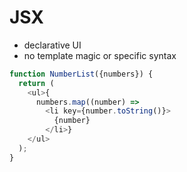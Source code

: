 # JSX

- declarative UI
- no template magic or specific syntax

``` javascript
function NumberList({numbers}) {
  return (
    <ul>{
      numbers.map((number) =>
        <li key={number.toString()}>
          {number}
        </li>}
    </ul>
  );
}
```